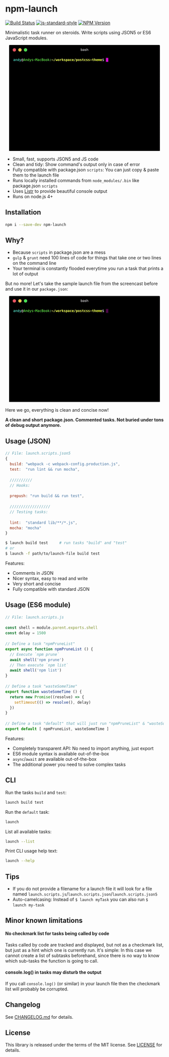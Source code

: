 # npm-launch

[![Build Status](https://travis-ci.org/andywer/npm-launch.svg?branch=master)](https://travis-ci.org/andywer/npm-launch)
[![js-standard-style](https://img.shields.io/badge/code%20style-standard-brightgreen.svg)](http://standardjs.com/)
[![NPM Version](https://img.shields.io/npm/v/npm-launch.svg)](https://www.npmjs.com/package/npm-launch)

Minimalistic task runner on steroids. Write scripts using JSON5 or ES6 JavaScript modules.

<p align="center">
  <img alt="Screencast" src="./doc/npm-launch.gif?raw=true" />
</p>

- Small, fast, supports JSON5 and JS code
- Clean and tidy: Show command's output only in case of error
- Fully compatible with package.json `scripts`: You can just copy & paste them to the launch file
- Runs locally installed commands from `node_modules/.bin` like package.json `scripts`
- Uses [Listr](https://github.com/SamVerschueren/listr) to provide beautiful console output
- Runs on node.js 4+


## Installation

```sh
npm i --save-dev npm-launch
```

## Why?

- Because `scripts` in package.json are a mess
- `gulp` & `grunt` need 100 lines of code for things that take one or two lines on the command line
- Your terminal is constantly flooded everytime you run a task that prints a lot of output

But no more! Let's take the sample launch file from the screencast before and use
it in our `package.json`:

<p align="center">
  <img alt="Screencast" src="./doc/npm-launch-package.json.gif?raw=true" />
</p>

Here we go, everything is clean and concise now!

**A clean and short package.json. Commented tasks. Not buried under tons of debug output anymore.**


## Usage (JSON)

```js
// File: launch.scripts.json5
{
  build: "webpack -c webpack-config.production.js",
  test:  "run lint && run mocha",

  //////////
  // Hooks:

  prepush: "run build && run test",

  //////////////////
  // Testing tasks:

  lint:  "standard lib/**/*.js",
  mocha: "mocha"
}
```

```sh
$ launch build test     # run tasks "build" and "test"
# or
$ launch -f path/to/launch-file build test
```

Features:
- Comments in JSON
- Nicer syntax, easy to read and write
- Very short and concise
- Fully compatible with standard JSON


## Usage (ES6 module)

```js
// File: launch.scripts.js

const shell = module.parent.exports.shell
const delay = 1500

// Define a task "npmPruneList"
export async function npmPruneList () {
  // Execute `npm prune`
  await shell('npm prune')
  // Then execute `npm list`
  await shell('npm list')
}

// Define a task "wasteSomeTime"
export function wasteSomeTime () {
  return new Promise((resolve) => {
    setTimeout(() => resolve(), delay)
  })
}

// Define a task "default" that will just run "npmPruneList" & "wasteSomeTime" sequentially
export default [ npmPruneList, wasteSomeTime ]
```

Features:
- Completely transparent API: No need to import anything, just export
- ES6 module syntax is available out-of-the-box
- `async`/`await` are available out-of-the-box
- The additional power you need to solve complex tasks


## CLI

Run the tasks `build` and `test`:
```sh
launch build test
```

Run the `default` task:
```sh
launch
```

List all available tasks:
```sh
launch --list
```

Print CLI usage help text:
```sh
launch --help
```


## Tips

- If you do not provide a filename for a launch file it will look for a file named `launch.scripts.js`/`launch.scripts.json`/`launch.scripts.json5`
- Auto-camelcasing: Instead of `$ launch myTask` you can also run `$ launch my-task`


## Minor known limitations

#### No checkmark list for tasks being called by code

Tasks called by code are tracked and displayed, but not as a checkmark list,
but just as a hint which one is currently run. It's simple: In this case we
cannot create a list of subtasks beforehand, since there is no way to know
which sub-tasks the function is going to call.

#### console.log() in tasks may disturb the output

If you call `console.log()` (or similar) in your launch file then the checkmark
list will probably be corrupted.


## Changelog

See [CHANGELOG.md](./CHANGELOG.md) for details.


## License

This library is released under the terms of the MIT license. See [LICENSE](./LICENSE) for details.
